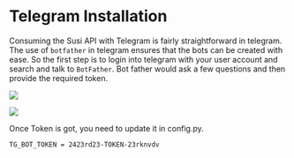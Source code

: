 # Telegram Installation

Consuming the Susi API with Telegram is fairly straightforward in telegram. The use of `botfather` in telegram ensures 
that the bots can be created with ease. 
So the first step is to login into telegram with your user account and search and talk to `BotFather`. Bot father would 
ask a few questions and then provide the required token.


![](botfather1.png)


![](botfather2.png)




Once Token is got, you need to update it in config.py.

`TG_BOT_TOKEN = 2423rd23-TOKEN-23rknvdv`